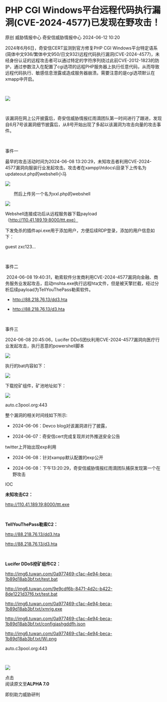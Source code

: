 #  PHP CGI Windows平台远程代码执行漏洞(CVE-2024-4577)已发现在野攻击！   
原创 威胁情报中心  奇安信威胁情报中心   2024-06-12 10:20  
  
2024年6月6日，奇安信CERT监测到官方修复PHP CGI Windows平台特定语系(简体中文936/繁体中文950/日文932)远程代码执行漏洞(CVE-2024-4577)，未经身份认证的远程攻击者可以通过特定的字符序列绕过此前CVE-2012-1823的防护，通过参数注入在配置了cgi选项的远程PHP服务器上执行任意代码，从而导致远程代码执行、敏感信息泄露或造成服务器崩溃。需要注意的是cgi选项默认在xmapp中开启。  
  
                                         
  
![](https://mmbiz.qpic.cn/sz_mmbiz_png/2AqAgxkehicic6raQsYSrA4icS2P6eOo4tHUJ30jS1zgqdcnvibLj10AgDX76Sl5RFQHrBDyCoDxyDw83s4ZN8wKeQ/640?wx_fmt=png&from=appmsg "")  
  
       
  
该漏洞在网上公开披露后，奇安信威胁情报红雨滴团队第一时间进行了跟进，发现自6月7号该漏洞细节披露后，从8号开始出现了多起以该漏洞为攻击向量的攻击事件。  
  
   
  
事件一  
  
最早的攻击活动时间为2024-06-08 13:20:29，未知攻击者利用CVE-2024-4577漏洞向服装行业发起攻击。攻击者在xampp\htdocs\目录下上传名为updateout.php的webshell小马  
  
  
![](https://mmbiz.qpic.cn/sz_mmbiz_png/2AqAgxkehicic6raQsYSrA4icS2P6eOo4tHD8GqRsbOGnX7TRnKaeAIXC2BEXso5yBJkoDxKePVmSrqKfl6vh2p8g/640?wx_fmt=png&from=appmsg "")  
  
  
       然后上传另一个名为xxl.php的webshell  
  
  
![](https://mmbiz.qpic.cn/sz_mmbiz_png/2AqAgxkehicic6raQsYSrA4icS2P6eOo4tHQ0NpCt3ibtZEk7szwyJiceVn4bQ1dfHgXba5sxxu3nXia2iavHiaD9uryCg/640?wx_fmt=png&from=appmsg "")  
  
  
Webshell连接成功后从远程服务器下载payload （http://110.41.189.19:8000/ttt.exe）  
  
  
下发免杀的插件api.exe用于添加用户，方便后续RDP登录，添加的用户信息如下：  
  
guest zxc123...  
  
   
  
事件二  
  
 2024-06-08 19:40:31，勒索软件分发商利用CVE-2024-4577漏洞向金融、商务服务业发起攻击，启动mshta.exe执行远程hta文件，但是被天擎拦截，经过分析后续payload为TellYouThePass勒索软件。  
- http://88.218.76.13/dd3.hta  
  
- http://88.218.76.13/d3.hta  
  
   
  
事件三  
  
2024-06-08 20:45:06，Lucifer DDoS团伙利用CVE-2024-4577漏洞向医疗行业发起攻击，执行恶意的powershell脚本  
  
  
![](https://mmbiz.qpic.cn/sz_mmbiz_png/2AqAgxkehicic6raQsYSrA4icS2P6eOo4tHLlicuaglw0YTNdo8icxW5OMiaK12C7IYax17Z4icLmVCgyC121TYP7VkFA/640?wx_fmt=png&from=appmsg "")  
  
  
执行的bat内容如下：  
  
  
![](https://mmbiz.qpic.cn/sz_mmbiz_png/2AqAgxkehicic6raQsYSrA4icS2P6eOo4tHqzAtKFoJNo9aziaHwlApxFdnFSic4jerGC0oqIHhufNqvBZQIaciaM7Cw/640?wx_fmt=png&from=appmsg "")  
  
  
下载挖矿组件，矿池地址如下：  
  
  
![](https://mmbiz.qpic.cn/sz_mmbiz_png/2AqAgxkehicic6raQsYSrA4icS2P6eOo4tH4e1yPTzBBslzcP2dE9PHloz5H3AE3S9KhwIn45JTLoKXLiaGN8IZJvg/640?wx_fmt=png&from=appmsg "")  
  
  
auto.c3pool.org:443  
  
  
整个漏洞的相关时间线如下所示:  
- 2024-06-06：Devco blog对该漏洞进行了披露，  
  
- 2024-06-07：奇安信cert完成复现并对外推送安全公告  
  
twitter上开始出现exp利用  
  
- 2024-06-08：针对xampp默认配置的exp公开  
  
- 2024-06-08：下午13:20:29，奇安信威胁情报红雨滴团队捕获发现第一个在野攻击  
  
  
  
IOC  
  
**未知攻击C2：**  
  
http://110.41.189.19:8000/ttt.exe  
  
   
  
**TellYouThePass勒索C2：**  
  
http://88.218.76.13/dd3.hta  
  
http://88.218.76.13/d3.hta  
  
   
  
**Lucifer DDoS挖矿组件C2：**  
  
http://img6.tuwan.com/0a977469-c1ac-4e94-beca-1b89d18ab3bf.txt/test.bat  
  
http://img6.tuwan.com/9e9cdf6b-8471-4d2c-b422-8de1221d37f6.txt/test.bat  
  
http://img6.tuwan.com/0a977469-c1ac-4e94-beca-1b89d18ab3bf.txt/xmrig.exe  
  
http://img6.tuwan.com/0a977469-c1ac-4e94-beca-1b89d18ab3bf.txt/configjashgddfh.json  
  
http://img6.tuwan.com/0a977469-c1ac-4e94-beca-1b89d18ab3bf.txt/Wi.png  
  
auto.c3pool.org:443  
  
   
  
![](https://mmbiz.qpic.cn/sz_mmbiz_gif/2AqAgxkehicic6raQsYSrA4icS2P6eOo4tHJ0KyofyplvycVTF6noGiaOezibib00zQMrzqBEOhVw8ZnHFnj38hFLiaBQ/640?wx_fmt=gif&from=appmsg "")  
  
点击  
阅读原文至**ALPHA 7.0**  
  
即刻助力威胁研判  
  
  
